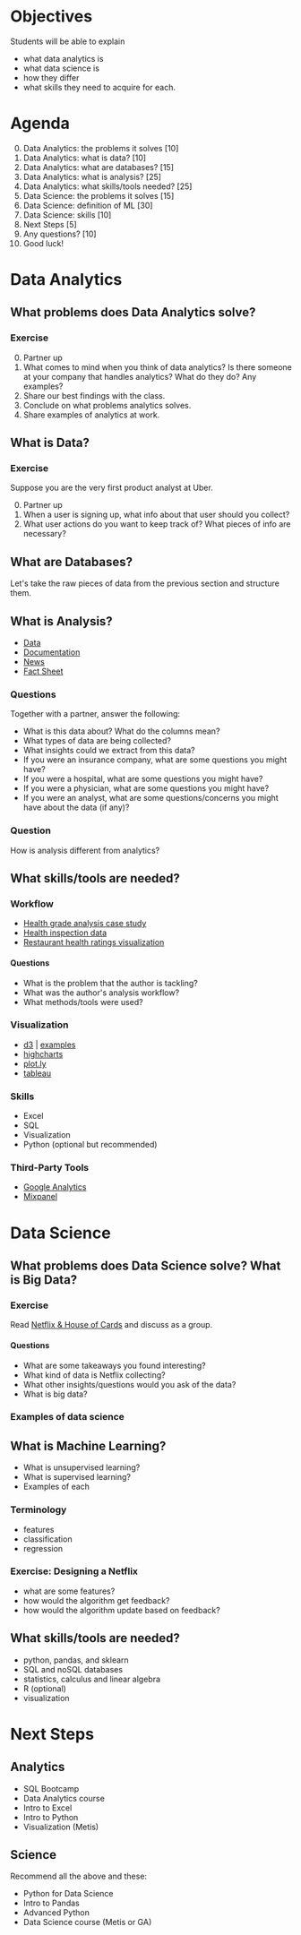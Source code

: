 # Objectives
Students will be able to explain

- what data analytics is
- what data science is
- how they differ
- what skills they need to acquire for each.

# Agenda
0. Data Analytics: the problems it solves [10]
1. Data Analytics: what is data? [10]
2. Data Analytics: what are databases? [15]
3. Data Analytics: what is analysis? [25]
4. Data Analytics: what skills/tools needed? [25]
5. Data Science: the problems it solves [15]
6. Data Science: definition of ML [30]
7. Data Science: skills [10]
8. Next Steps [5]
9. Any questions? [10]
10. Good luck!

# Data Analytics
## What problems does Data Analytics solve?
### Exercise
0. Partner up
1. What comes to mind when you think of data analytics? Is there someone at your company that handles analytics? What do they do? Any examples?
2. Share our best findings with the class.
3. Conclude on what problems analytics solves.
4. Share examples of analytics at work.

## What is Data?
### Exercise
Suppose you are the very first product analyst at Uber.

0. Partner up
1. When a user is signing up, what info about that user should you collect?
2. What user actions do you want to keep track of? What pieces of info are necessary?

## What are Databases?
Let's take the raw pieces of data from the previous section and structure them.

## What is Analysis?
- [Data](https://docs.google.com/spreadsheets/d/1xB5KMLhb0ETkowUzBV6EQho9DVpzP-o0By1q1kkBnN4/edit?usp=sharing)
- [Documentation](https://www.cms.gov/Research-Statistics-Data-and-Systems/Statistics-Trends-and-Reports/Medicare-Provider-Charge-Data/Downloads/Medicare-Physician-and-Other-Supplier-PUF-Methodology.pdf)
- [News](http://www.fiercehealthfinance.com/story/cms-releases-new-physician-hospital-payment-data/2015-06-01)
- [Fact Sheet](https://www.cms.gov/Newsroom/MediaReleaseDatabase/Fact-sheets/2015-Fact-sheets-items/2015-06-01.html)

### Questions
Together with a partner, answer the following:

- What is this data about? What do the columns mean?
- What types of data are being collected?
- What insights could we extract from this data?
- If you were an insurance company, what are some questions you might have?
- If you were a hospital, what are some questions you might have?
- If you were a physician, what are some questions you might have?
- If you were an analyst, what are some questions/concerns you might have about the data (if any)?

### Question
How is analysis different from analytics?

## What skills/tools are needed?
### Workflow
- [Health grade analysis case study](http://fivethirtyeight.com/features/how-data-made-me-a-believer-in-new-york-citys-restaurant-grades/)
- [Health inspection data](https://data.cityofnewyork.us/Health/DOHMH-New-York-City-Restaurant-Inspection-Results/xx67-kt59)
- [Restaurant health ratings visualization](http://www.nytimes.com/interactive/dining/new-york-health-department-restaurant-ratings-map.html?_r=1&)

#### Questions
- What is the problem that the author is tackling?
- What was the author's analysis workflow?
- What methods/tools were used?

### Visualization
- [d3](https://github.com/mbostock/d3/wiki/Gallery) | [examples](https://github.com/mbostock/d3/wiki/Gallery)
- [highcharts](http://www.highcharts.com/)
- [plot.ly](https://plot.ly/)
- [tableau](http://www.tableau.com/)

### Skills
- Excel
- SQL
- Visualization
- Python (optional but recommended)

### Third-Party Tools
- [Google Analytics](https://www.google.com/analytics/standard/)
- [Mixpanel](https://mixpanel.com/engagement/)

# Data Science
## What problems does Data Science solve? What is Big Data?

### Exercise
Read [Netflix & House of Cards](http://www.salon.com/2013/02/01/how_netflix_is_turning_viewers_into_puppets/) and discuss as a group.

#### Questions
- What are some takeaways you found interesting?
- What kind of data is Netflix collecting?
- What other insights/questions would you ask of the data?
- What is big data?

### Examples of data science

## What is Machine Learning?
- What is unsupervised learning?
- What is supervised learning?
- Examples of each

### Terminology
- features
- classification
- regression

### Exercise: Designing a Netflix
- what are some features?
- how would the algorithm get feedback?
- how would the algorithm update based on feedback?

## What skills/tools are needed?
- python, pandas, and sklearn
- SQL and noSQL databases
- statistics, calculus and linear algebra
- R (optional)
- visualization

# Next Steps
## Analytics
- SQL Bootcamp
- Data Analytics course
- Intro to Excel
- Intro to Python
- Visualization (Metis)

## Science
Recommend all the above and these:

- Python for Data Science
- Intro to Pandas
- Advanced Python
- Data Science course (Metis or GA)